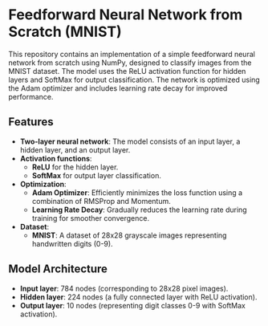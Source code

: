 # Feedforward Neural Network from Scratch (MNIST)

This repository contains an implementation of a simple feedforward neural network from scratch using NumPy, designed to classify images from the MNIST dataset. The model uses the ReLU activation function for hidden layers and SoftMax for output classification. The network is optimized using the Adam optimizer and includes learning rate decay for improved performance.

## Features
- **Two-layer neural network**: The model consists of an input layer, a hidden layer, and an output layer.
- **Activation functions**: 
  - **ReLU** for the hidden layer.
  - **SoftMax** for output layer classification.
- **Optimization**: 
  - **Adam Optimizer**: Efficiently minimizes the loss function using a combination of RMSProp and Momentum.
  - **Learning Rate Decay**: Gradually reduces the learning rate during training for smoother convergence.
- **Dataset**: 
  - **MNIST**: A dataset of 28x28 grayscale images representing handwritten digits (0-9).

## Model Architecture
- **Input layer**: 784 nodes (corresponding to 28x28 pixel images).
- **Hidden layer**: 224 nodes (a fully connected layer with ReLU activation).
- **Output layer**: 10 nodes (representing digit classes 0-9 with SoftMax activation).


